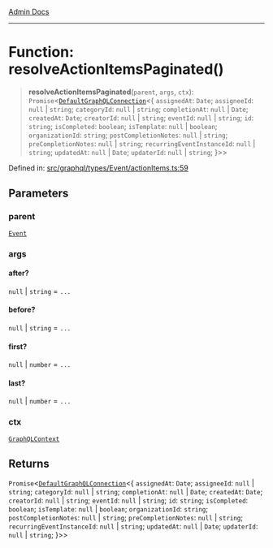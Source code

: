 [Admin Docs](/)

***

# Function: resolveActionItemsPaginated()

> **resolveActionItemsPaginated**(`parent`, `args`, `ctx`): `Promise`\<[`DefaultGraphQLConnection`](../../../../../utilities/defaultGraphQLConnection/type-aliases/DefaultGraphQLConnection.md)\<\{ `assignedAt`: `Date`; `assigneeId`: `null` \| `string`; `categoryId`: `null` \| `string`; `completionAt`: `null` \| `Date`; `createdAt`: `Date`; `creatorId`: `null` \| `string`; `eventId`: `null` \| `string`; `id`: `string`; `isCompleted`: `boolean`; `isTemplate`: `null` \| `boolean`; `organizationId`: `string`; `postCompletionNotes`: `null` \| `string`; `preCompletionNotes`: `null` \| `string`; `recurringEventInstanceId`: `null` \| `string`; `updatedAt`: `null` \| `Date`; `updaterId`: `null` \| `string`; \}\>\>

Defined in: [src/graphql/types/Event/actionItems.ts:59](https://github.com/Sourya07/talawa-api/blob/aac5f782223414da32542752c1be099f0b872196/src/graphql/types/Event/actionItems.ts#L59)

## Parameters

### parent

[`Event`](../../Event/type-aliases/Event.md)

### args

#### after?

`null` \| `string` = `...`

#### before?

`null` \| `string` = `...`

#### first?

`null` \| `number` = `...`

#### last?

`null` \| `number` = `...`

### ctx

[`GraphQLContext`](../../../../context/type-aliases/GraphQLContext.md)

## Returns

`Promise`\<[`DefaultGraphQLConnection`](../../../../../utilities/defaultGraphQLConnection/type-aliases/DefaultGraphQLConnection.md)\<\{ `assignedAt`: `Date`; `assigneeId`: `null` \| `string`; `categoryId`: `null` \| `string`; `completionAt`: `null` \| `Date`; `createdAt`: `Date`; `creatorId`: `null` \| `string`; `eventId`: `null` \| `string`; `id`: `string`; `isCompleted`: `boolean`; `isTemplate`: `null` \| `boolean`; `organizationId`: `string`; `postCompletionNotes`: `null` \| `string`; `preCompletionNotes`: `null` \| `string`; `recurringEventInstanceId`: `null` \| `string`; `updatedAt`: `null` \| `Date`; `updaterId`: `null` \| `string`; \}\>\>
